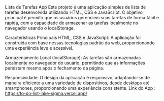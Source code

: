 Lista de Tarefas App
Este projeto é uma aplicação simples de lista de tarefas desenvolvida utilizando HTML, CSS e JavaScript. O objetivo principal é permitir que os usuários gerenciem suas tarefas de forma fácil e rápida, com a capacidade de armazenar as tarefas localmente no navegador usando o localStorage.

Características Principais
HTML, CSS e JavaScript: A aplicação foi construída com base nessas tecnologias padrão da web, proporcionando uma experiência leve e acessível.

Armazenamento Local (localStorage): As tarefas são armazenadas localmente no navegador do usuário, permitindo que as informações persistam mesmo após o fechamento da página.

Responsividade: O design da aplicação é responsivo, adaptando-se de maneira eficiente a uma variedade de dispositivos, desde desktops até smartphones, proporcionando uma experiência consistente.
Link do App : https://to-do-list-lake-sigma.vercel.app/
